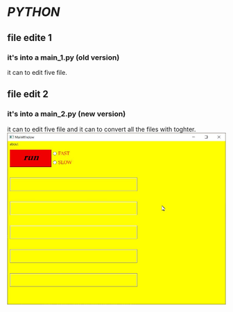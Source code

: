 # ***PYTHON***
## file edite 1
### it's into a main_1.py (old version)
it can to edit five file.
## file edit 2
### it's into a main_2.py (new version)
it can to edit five file and it can to convert all the files with toghter.
![](picture.jpg)

